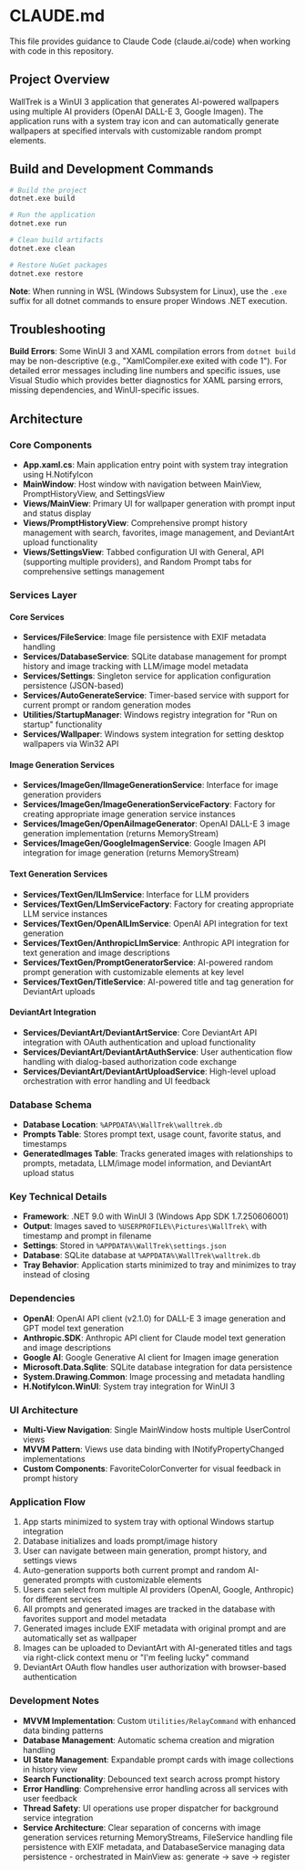 # CLAUDE.md

This file provides guidance to Claude Code (claude.ai/code) when working with code in this repository.

## Project Overview

WallTrek is a WinUI 3 application that generates AI-powered wallpapers using multiple AI providers (OpenAI DALL-E 3, Google Imagen). The application runs with a system tray icon and can automatically generate wallpapers at specified intervals with customizable random prompt elements.

## Build and Development Commands

```bash
# Build the project
dotnet.exe build

# Run the application
dotnet.exe run

# Clean build artifacts
dotnet.exe clean

# Restore NuGet packages
dotnet.exe restore
```

**Note**: When running in WSL (Windows Subsystem for Linux), use the `.exe` suffix for all dotnet commands to ensure proper Windows .NET execution.

## Troubleshooting

**Build Errors**: Some WinUI 3 and XAML compilation errors from `dotnet build` may be non-descriptive (e.g., "XamlCompiler.exe exited with code 1"). For detailed error messages including line numbers and specific issues, use Visual Studio which provides better diagnostics for XAML parsing errors, missing dependencies, and WinUI-specific issues.

## Architecture

### Core Components

- **App.xaml.cs**: Main application entry point with system tray integration using H.NotifyIcon
- **MainWindow**: Host window with navigation between MainView, PromptHistoryView, and SettingsView
- **Views/MainView**: Primary UI for wallpaper generation with prompt input and status display
- **Views/PromptHistoryView**: Comprehensive prompt history management with search, favorites, image management, and DeviantArt upload functionality
- **Views/SettingsView**: Tabbed configuration UI with General, API (supporting multiple providers), and Random Prompt tabs for comprehensive settings management

### Services Layer

#### Core Services
- **Services/FileService**: Image file persistence with EXIF metadata handling
- **Services/DatabaseService**: SQLite database management for prompt history and image tracking with LLM/image model metadata
- **Services/Settings**: Singleton service for application configuration persistence (JSON-based)
- **Services/AutoGenerateService**: Timer-based service with support for current prompt or random generation modes
- **Utilities/StartupManager**: Windows registry integration for "Run on startup" functionality
- **Services/Wallpaper**: Windows system integration for setting desktop wallpapers via Win32 API

#### Image Generation Services
- **Services/ImageGen/IImageGenerationService**: Interface for image generation providers
- **Services/ImageGen/ImageGenerationServiceFactory**: Factory for creating appropriate image generation service instances
- **Services/ImageGen/OpenAiImageGenerator**: OpenAI DALL-E 3 image generation implementation (returns MemoryStream)
- **Services/ImageGen/GoogleImagenService**: Google Imagen API integration for image generation (returns MemoryStream)

#### Text Generation Services
- **Services/TextGen/ILlmService**: Interface for LLM providers
- **Services/TextGen/LlmServiceFactory**: Factory for creating appropriate LLM service instances
- **Services/TextGen/OpenAILlmService**: OpenAI API integration for text generation
- **Services/TextGen/AnthropicLlmService**: Anthropic API integration for text generation and image descriptions
- **Services/TextGen/PromptGeneratorService**: AI-powered random prompt generation with customizable elements at key level
- **Services/TextGen/TitleService**: AI-powered title and tag generation for DeviantArt uploads

#### DeviantArt Integration
- **Services/DeviantArt/DeviantArtService**: Core DeviantArt API integration with OAuth authentication and upload functionality
- **Services/DeviantArt/DeviantArtAuthService**: User authentication flow handling with dialog-based authorization code exchange
- **Services/DeviantArt/DeviantArtUploadService**: High-level upload orchestration with error handling and UI feedback

### Database Schema

- **Database Location**: `%APPDATA%\WallTrek\walltrek.db`
- **Prompts Table**: Stores prompt text, usage count, favorite status, and timestamps
- **GeneratedImages Table**: Tracks generated images with relationships to prompts, metadata, LLM/image model information, and DeviantArt upload status

### Key Technical Details

- **Framework**: .NET 9.0 with WinUI 3 (Windows App SDK 1.7.250606001)
- **Output**: Images saved to `%USERPROFILE%\Pictures\WallTrek\` with timestamp and prompt in filename
- **Settings**: Stored in `%APPDATA%\WallTrek\settings.json`
- **Database**: SQLite database at `%APPDATA%\WallTrek\walltrek.db`
- **Tray Behavior**: Application starts minimized to tray and minimizes to tray instead of closing

### Dependencies

- **OpenAI**: OpenAI API client (v2.1.0) for DALL-E 3 image generation and GPT model text generation
- **Anthropic.SDK**: Anthropic API client for Claude model text generation and image descriptions
- **Google AI**: Google Generative AI client for Imagen image generation
- **Microsoft.Data.Sqlite**: SQLite database integration for data persistence
- **System.Drawing.Common**: Image processing and metadata handling
- **H.NotifyIcon.WinUI**: System tray integration for WinUI 3

### UI Architecture

- **Multi-View Navigation**: Single MainWindow hosts multiple UserControl views
- **MVVM Pattern**: Views use data binding with INotifyPropertyChanged implementations
- **Custom Components**: FavoriteColorConverter for visual feedback in prompt history

### Application Flow

1. App starts minimized to system tray with optional Windows startup integration
2. Database initializes and loads prompt/image history
3. User can navigate between main generation, prompt history, and settings views
4. Auto-generation supports both current prompt and random AI-generated prompts with customizable elements
5. Users can select from multiple AI providers (OpenAI, Google, Anthropic) for different services
6. All prompts and generated images are tracked in the database with favorites support and model metadata
7. Generated images include EXIF metadata with original prompt and are automatically set as wallpaper
8. Images can be uploaded to DeviantArt with AI-generated titles and tags via right-click context menu or "I'm feeling lucky" command
9. DeviantArt OAuth flow handles user authorization with browser-based authentication

### Development Notes

- **MVVM Implementation**: Custom `Utilities/RelayCommand` with enhanced data binding patterns
- **Database Management**: Automatic schema creation and migration handling
- **UI State Management**: Expandable prompt cards with image collections in history view
- **Search Functionality**: Debounced text search across prompt history
- **Error Handling**: Comprehensive error handling across all services with user feedback
- **Thread Safety**: UI operations use proper dispatcher for background service integration
- **Service Architecture**: Clear separation of concerns with image generation services returning MemoryStreams, FileService handling file persistence with EXIF metadata, and DatabaseService managing data persistence - orchestrated in MainView as: generate → save → register